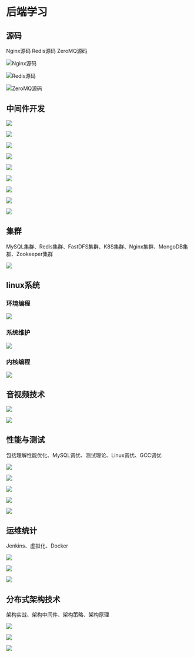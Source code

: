 <!--
Created: Thu Oct 10 2020 14:13:24 GMT+0800 (China Standard Time)
Modified: Thu Nov 12 2020 14:33:43 GMT+0800 (China Standard Time)
-->

# 后端学习

## 源码

Nginx源码 Redis源码 ZeroMQ源码

![Nginx源码](../img/20201010001.png)

![Redis源码](../img/20201010002.png)

![ZeroMQ源码](../img/20201010003.png)

## 中间件开发

![](../img/20201010004.png)

![](../img/20201010005.png)

![](../img/20201010006.png)

![](../img/20201010007.png)

![](../img/20201010008.png)

![](../img/20201010009.png)

![](../img/20201010010.png)

![](../img/20201010011.png)

![](../img/20201010012.png)

## 集群

MySQL集群、Redis集群、FastDFS集群、K8S集群、Nginx集群、MongoDB集群、Zookeeper集群

![](../img/20201010013.png)

## linux系统

### 环境编程

![](../img/20201010014.png)

### 系统维护

![](../img/20201010015.png)

### 内核编程

![](../img/20201010016.png)

## 音视频技术

![](../img/20201010017.png)

![](../img/20201010018.png)

## 性能与测试



包括理解性能优化、MySQL调优、测试理论、Linux调优、GCC调优

![](../img/20201010019.png)

![](../img/20201010020.png)

![](../img/20201010021.png)

![](../img/20201010022.png)

![](../img/20201010023.png)

## 运维统计


Jenkins、虚拟化、Docker

![](../img/20201010024.png)


![](../img/20201010025.png)

![](../img/20201010026.png)


## 分布式架构技术


架构实战、架构中间件、架构策略、架构原理

![](../img/20201010027.png)

![](../img/20201010028.png)

![](../img/20201010029.png)